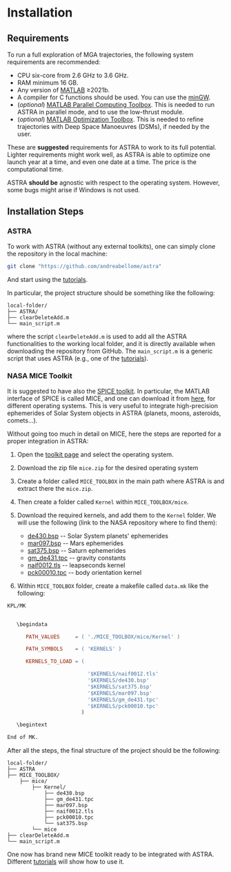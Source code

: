 # Installation

## Requirements

To run a full exploration of MGA trajectories, the following system requirements are recommended:

+ CPU six-core from 2.6 GHz to 3.6 GHz.
+ RAM minimum 16 GB.
+ Any version of <a href="https://it.mathworks.com/products/matlab.html" target="_blank">MATLAB</a> ≥2021b.
+ A compiler for C functions should be used. You can use the <a href="https://it.mathworks.com/matlabcentral/fileexchange/52848-matlab-support-for-mingw-w64-c-c-fortran-compiler" target="_blank">minGW</a>.
+ (*optional*) <a href="https://it.mathworks.com/products/parallel-computing.html" target="_blank">MATLAB Parallel Computing Toolbox</a>. This is needed to run ASTRA in parallel mode, and to use the low-thrust module.
+ (*optional*) <a href="https://it.mathworks.com/products/optimization.html" target="_blank">MATLAB Optimization Toolbox</a>. This is needed to refine trajectories with Deep Space Manoeuvres (DSMs), if needed by the user.

These are **suggested** requirements for ASTRA to work to its full potential. Lighter requirements might work well, as ASTRA is able to optimize one launch year at a time, and even one date at a time. The price is the computational time. 

ASTRA **should be** agnostic with respect to the operating system. However, some bugs might arise if Windows is not used.

## Installation Steps

### ASTRA

To work with ASTRA (without any external toolkits), one can simply clone the repository in the local machine:

```bash
git clone "https://github.com/andreabellome/astra"
```

And start using the [tutorials](./trips_to_jupiter.md).

In particular, the project structure should be something like the following:

```pgsql
local-folder/
├── ASTRA/
├── clearDeleteAdd.m
└── main_script.m
```

where the script ```clearDeleteAdd.m``` is used to add all the ASTRA functionalities to the working local folder, and it is directly available when downloading the repository from GitHub. The ```main_script.m``` is a generic script that uses ASTRA (e.g., one of the [tutorials](./trips_to_jupiter.md)).

### NASA MICE Toolkit

It is suggested to have also the <a href="https://naif.jpl.nasa.gov/naif/toolkit.html" target="_blank">SPICE toolkit</a>. In particular, the MATLAB interface of SPICE is called MICE, and one can download it from <a href="https://naif.jpl.nasa.gov/naif/toolkit_MATLAB.html" target="_blank">here</a>, for different operating systems. This is very useful to integrate high-precision ephemerides of Solar System objects in ASTRA (planets, moons, asteroids, comets...).

Without going too much in detail on MICE, here the steps are reported for a proper integration in ASTRA:

1. Open the <a href="https://naif.jpl.nasa.gov/naif/toolkit_MATLAB.html" target="_blank">toolkit page</a> and select the operating system.
2. Download the zip file ```mice.zip``` for the desired operating system
3. Create a folder called ```MICE_TOOLBOX``` in the main path where ASTRA is and extract there the ```mice.zip```.
4. Then create a folder called ```Kernel``` within ```MICE_TOOLBOX/mice```.
5. Download the required kernels, and add them to the ```Kernel``` folder. We will use the following (link to the NASA repository where to find them):
    <ul>
    <li><a href="https://naif.jpl.nasa.gov/pub/naif/generic_kernels/spk/planets/" target="_blank">de430.bsp</a> -- Solar System planets' ephemerides</li>
    <li><a href="https://naif.jpl.nasa.gov/pub/naif/generic_kernels/spk/satellites/" target="_blank">mar097.bsp</a> -- Mars ephemerides</li>
    <li><a href="https://naif.jpl.nasa.gov/pub/naif/generic_kernels/spk/satellites/a_old_versions/" target="_blank">sat375.bsp</a> -- Saturn ephemerides</li>
    <li><a href="https://naif.jpl.nasa.gov/pub/naif/generic_kernels/pck/" target="_blank">gm_de431.tpc</a> -- gravity constants</li>
    <li><a href="https://naif.jpl.nasa.gov/pub/naif/generic_kernels/lsk/" target="_blank">naif0012.tls</a> -- leapseconds kernel</li>
    <li><a href="https://naif.jpl.nasa.gov/pub/naif/generic_kernels/pck/" target="_blank">pck00010.tpc</a> -- body orientation kernel</li>
    </ul>

6. Within ```MICE_TOOLBOX``` folder, create a makefile called ```data.mk``` like the following:

```makefile
KPL/MK


   \begindata

      PATH_VALUES     = ( './MICE_TOOLBOX/mice/Kernel' )

      PATH_SYMBOLS    = ( 'KERNELS' )

      KERNELS_TO_LOAD = (

                          '$KERNELS/naif0012.tls'
			              '$KERNELS/de430.bsp'
                          '$KERNELS/sat375.bsp'
                          '$KERNELS/mar097.bsp'
                          '$KERNELS/gm_de431.tpc'
                          '$KERNELS/pck00010.tpc'
                        )

   \begintext

End of MK.
```

After all the steps, the final structure of the project should be the following:

```pgsql
local-folder/
├── ASTRA
├── MICE_TOOLBOX/
    ├── mice/
        ├── Kernel/
            ├── de430.bsp
            ├── gm_de431.tpc
            ├── mar097.bsp
            ├── naif0012.tls
            ├── pck00010.tpc
            └── sat375.bsp
        └── mice
├── clearDeleteAdd.m
└── main_script.m
```

One now has brand new MICE toolkit ready to be integrated with ASTRA. Different [tutorials](./nasa_ephemerides.md) will show how to use it.
